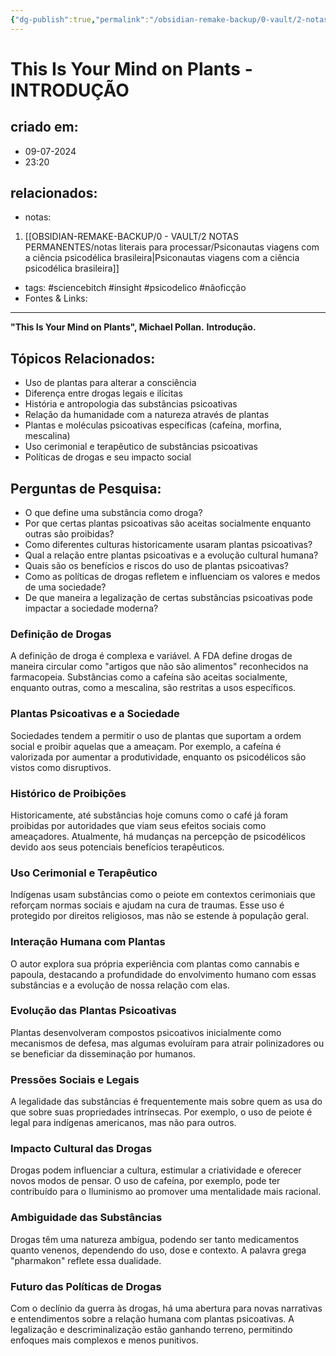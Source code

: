 ```yaml
---
{"dg-publish":true,"permalink":"/obsidian-remake-backup/0-vault/2-notas-permanentes/this-is-your-mind-on-plants-introducao/","tags":["sciencebitch","insight","psicodelico","nãoficção"],"dgHomeLink":true,"dgShowLocalGraph":true,"dgShowFileTree":true,"noteIcon":""}
---
```


# This Is Your Mind on Plants - INTRODUÇÃO

## criado em: 
- 09-07-2024
- 23:20
## relacionados:
- notas:
1. [[OBSIDIAN-REMAKE-BACKUP/0 - VAULT/2 NOTAS PERMANENTES/notas literais para processar/Psiconautas viagens com a ciência psicodélica brasileira\|Psiconautas viagens com a ciência psicodélica brasileira]]
- tags: #sciencebitch #insight #psicodelico #nãoficção
- Fontes & Links: 
---
**"This Is Your Mind on Plants", Michael Pollan.**
**Introdução.**

## Tópicos Relacionados:
- Uso de plantas para alterar a consciência
- Diferença entre drogas legais e ilícitas
- História e antropologia das substâncias psicoativas
- Relação da humanidade com a natureza através de plantas
- Plantas e moléculas psicoativas específicas (cafeína, morfina, mescalina)
- Uso cerimonial e terapêutico de substâncias psicoativas
- Políticas de drogas e seu impacto social

## Perguntas de Pesquisa:
- O que define uma substância como droga?
- Por que certas plantas psicoativas são aceitas socialmente enquanto outras são proibidas?
- Como diferentes culturas historicamente usaram plantas psicoativas?
- Qual a relação entre plantas psicoativas e a evolução cultural humana?
- Quais são os benefícios e riscos do uso de plantas psicoativas?
- Como as políticas de drogas refletem e influenciam os valores e medos de uma sociedade?
- De que maneira a legalização de certas substâncias psicoativas pode impactar a sociedade moderna?

### **Definição de Drogas**
A definição de droga é complexa e variável. A FDA define drogas de maneira circular como "artigos que não são alimentos" reconhecidos na farmacopeia. Substâncias como a cafeína são aceitas socialmente, enquanto outras, como a mescalina, são restritas a usos específicos.

### **Plantas Psicoativas e a Sociedade**
Sociedades tendem a permitir o uso de plantas que suportam a ordem social e proibir aquelas que a ameaçam. Por exemplo, a cafeína é valorizada por aumentar a produtividade, enquanto os psicodélicos são vistos como disruptivos.

### **Histórico de Proibições**
Historicamente, até substâncias hoje comuns como o café já foram proibidas por autoridades que viam seus efeitos sociais como ameaçadores. Atualmente, há mudanças na percepção de psicodélicos devido aos seus potenciais benefícios terapêuticos.

### **Uso Cerimonial e Terapêutico**
Indígenas usam substâncias como o peiote em contextos cerimoniais que reforçam normas sociais e ajudam na cura de traumas. Esse uso é protegido por direitos religiosos, mas não se estende à população geral.

### **Interação Humana com Plantas**
O autor explora sua própria experiência com plantas como cannabis e papoula, destacando a profundidade do envolvimento humano com essas substâncias e a evolução de nossa relação com elas.

### **Evolução das Plantas Psicoativas**
Plantas desenvolveram compostos psicoativos inicialmente como mecanismos de defesa, mas algumas evoluíram para atrair polinizadores ou se beneficiar da disseminação por humanos.

### **Pressões Sociais e Legais**
A legalidade das substâncias é frequentemente mais sobre quem as usa do que sobre suas propriedades intrínsecas. Por exemplo, o uso de peiote é legal para indígenas americanos, mas não para outros.

### **Impacto Cultural das Drogas**
Drogas podem influenciar a cultura, estimular a criatividade e oferecer novos modos de pensar. O uso de cafeína, por exemplo, pode ter contribuído para o Iluminismo ao promover uma mentalidade mais racional.

### **Ambiguidade das Substâncias**
Drogas têm uma natureza ambígua, podendo ser tanto medicamentos quanto venenos, dependendo do uso, dose e contexto. A palavra grega "pharmakon" reflete essa dualidade.

### **Futuro das Políticas de Drogas**
Com o declínio da guerra às drogas, há uma abertura para novas narrativas e entendimentos sobre a relação humana com plantas psicoativas. A legalização e descriminalização estão ganhando terreno, permitindo enfoques mais complexos e menos punitivos.

